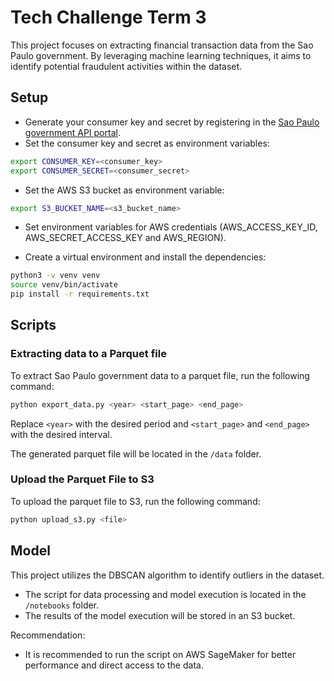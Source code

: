 # Tech Challenge Term 3

This project focuses on extracting financial transaction data from the Sao Paulo government. By leveraging machine learning techniques, it aims to identify potential fraudulent activities within the dataset. 

## Setup

- Generate your consumer key and secret by registering in the [Sao Paulo government API portal](https://apilib.prefeitura.sp.gov.br/store/).
- Set the consumer key and secret as environment variables:

```sh
export CONSUMER_KEY=<consumer_key>
export CONSUMER_SECRET=<consumer_secret>
```

- Set the AWS S3 bucket as environment variable:

```sh
export S3_BUCKET_NAME=<s3_bucket_name>
```

- Set environment variables for AWS credentials (AWS_ACCESS_KEY_ID, AWS_SECRET_ACCESS_KEY and AWS_REGION).

- Create a virtual environment and install the dependencies:

```sh
python3 -v venv venv
source venv/bin/activate
pip install -r requirements.txt
```

## Scripts

### Extracting data to a Parquet file

To extract Sao Paulo government data to a parquet file, run the following command:

```sh
python export_data.py <year> <start_page> <end_page>
```

Replace `<year>` with the desired period and `<start_page>` and `<end_page>` with the desired interval.

The generated parquet file will be located in the `/data` folder.

### Upload the Parquet File to S3

To upload the parquet file to S3, run the following command:

```sh
python upload_s3.py <file>
```

## Model

This project utilizes the DBSCAN algorithm to identify outliers in the dataset.

- The script for data processing and model execution is located in the `/notebooks` folder.
- The results of the model execution will be stored in an S3 bucket.

Recommendation:
- It is recommended to run the script on AWS SageMaker for better performance and direct access to the data.